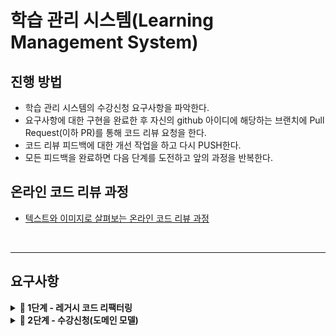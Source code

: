 # 학습 관리 시스템(Learning Management System)
## 진행 방법
* 학습 관리 시스템의 수강신청 요구사항을 파악한다.
* 요구사항에 대한 구현을 완료한 후 자신의 github 아이디에 해당하는 브랜치에 Pull Request(이하 PR)를 통해 코드 리뷰 요청을 한다.
* 코드 리뷰 피드백에 대한 개선 작업을 하고 다시 PUSH한다.
* 모든 피드백을 완료하면 다음 단계를 도전하고 앞의 과정을 반복한다.

## 온라인 코드 리뷰 과정
* [텍스트와 이미지로 살펴보는 온라인 코드 리뷰 과정](https://github.com/next-step/nextstep-docs/tree/master/codereview)

</br>

---

## 요구사항

<details>
<summary><b>🚀 1단계 - 레거시 코드 리팩터링</b></summary>

**리팩터링 요구사항**
> - [X] QnaService의 deleteQuestion() 메서드에 단위 테스트 가능한 코드(핵심 비지니스 로직)를 도메인 모델 객체에 구현한다.
> - [X] QnaService의 비지니스 로직을 도메인 모델로 이동하는 리팩터링을 진행할 때 TDD로 구현한다.
>> - [X] 질문(Question)은 Question Domain 에서 삭제 가능 검증 후, 삭제한다.
>> - [X] 질문에 달린 답변들(Answers)는 Answers 일급 컬렉션에서 삭제 가능 검증 후, 삭제한다.
</details>

<details>
<summary><b>🚀 2단계 - 수강신청(도메인 모델)</b></summary>

### 수강 신청 기능 요구사항

**CoverImage**
> - [X] 이미지 크기는 1MB 이하여야 한다.
> - [X] 이미지 타입은 gif, jpg(jpeg 포함),, png, svg만 허용한다.
> - [X] 이미지의 width는 300픽셀, height는 200픽셀 이상이어야 하며, width와 height의 비율은 3:2여야 한다.

**Session**
> - [X] 강의는 강의 커버 이미지 정보를 가진다.
> - [X] 무료 강의는 최대 수강 인원 제한이 없다.
> - [X] 강의 상태는 준비중, 모집중, 종료 3가지 상태를 가진다.
> - Period
>> - [X] 강의는 시작일과 종료일을 가진다.
> - SessionFee
>> - [X] 강의는 무료 강의와 유료 강의로 나뉜다.

**Enrollment**
> - [X] 유료 강의의 경우 결제는 이미 완료한 것으로 가정하고 이후 과정을 구현한다.
> - [X] 강의 수강신청은 강의 상태가 모집중일 때만 가능하다.
> - [X] 유료 강의는 수강생이 결제한 금액과 수강료가 일치할 때 수강 신청이 가능하다.

**SessionUser**
> - [X] 수강신청 완료 시 Session, NsUser 정보를 등록한다.

**SessionUsers**
> - [X] 유료 강의는 강의 최대 수강 인원을 초과했을 경우 더이상 수강신청 할 수 없다.

**Course**
**Sessions**
> - [X] 과정(Course)은 기수 단위로 운영하며, 여러 개의 강의(Session)를 가질 수 있다.

**Payment**
> - [X] 결제를 완료한 결제 정보는 payments 모듈을 통해 관리되며, 결제 정보는 Payment 객체에 담겨 반한된다.
</details>
